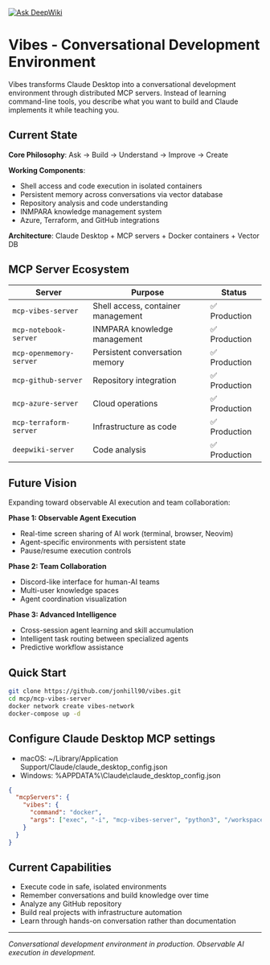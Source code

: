 [![Ask DeepWiki](https://deepwiki.com/badge.svg)](https://deepwiki.com/jonhill90/vibes)

# Vibes - Conversational Development Environment

Vibes transforms Claude Desktop into a conversational development environment through distributed MCP servers. Instead of learning command-line tools, you describe what you want to build and Claude implements it while teaching you.

## Current State

**Core Philosophy**: Ask → Build → Understand → Improve → Create

**Working Components**:
- Shell access and code execution in isolated containers
- Persistent memory across conversations via vector database
- Repository analysis and code understanding
- INMPARA knowledge management system
- Azure, Terraform, and GitHub integrations

**Architecture**: Claude Desktop + MCP servers + Docker containers + Vector DB

## MCP Server Ecosystem

| Server | Purpose | Status |
|--------|---------|--------|
| `mcp-vibes-server` | Shell access, container management | ✅ Production |
| `mcp-notebook-server` | INMPARA knowledge management | ✅ Production |
| `mcp-openmemory-server` | Persistent conversation memory | ✅ Production |
| `mcp-github-server` | Repository integration | ✅ Production |
| `mcp-azure-server` | Cloud operations | ✅ Production |
| `mcp-terraform-server` | Infrastructure as code | ✅ Production |
| `deepwiki-server` | Code analysis | ✅ Production |

## Future Vision

Expanding toward observable AI execution and team collaboration:

**Phase 1: Observable Agent Execution**
- Real-time screen sharing of AI work (terminal, browser, Neovim)
- Agent-specific environments with persistent state
- Pause/resume execution controls

**Phase 2: Team Collaboration**
- Discord-like interface for human-AI teams
- Multi-user knowledge spaces
- Agent coordination visualization

**Phase 3: Advanced Intelligence**
- Cross-session agent learning and skill accumulation
- Intelligent task routing between specialized agents
- Predictive workflow assistance

## Quick Start

```bash
git clone https://github.com/jonhill90/vibes.git
cd mcp/mcp-vibes-server
docker network create vibes-network
docker-compose up -d
```

## Configure Claude Desktop MCP settings
- macOS: ~/Library/Application Support/Claude/claude_desktop_config.json
- Windows: %APPDATA%\Claude\claude_desktop_config.json

```json
{
  "mcpServers": {
    "vibes": {
      "command": "docker",
      "args": ["exec", "-i", "mcp-vibes-server", "python3", "/workspace/server.py"]
    }
  }
}
```

## Current Capabilities

- Execute code in safe, isolated environments
- Remember conversations and build knowledge over time
- Analyze any GitHub repository
- Build real projects with infrastructure automation
- Learn through hands-on conversation rather than documentation

---

*Conversational development environment in production. Observable AI execution in development.*
